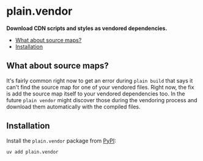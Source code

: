 # plain.vendor

**Download CDN scripts and styles as vendored dependencies.**

- [What about source maps?](#what-about-source-maps)
- [Installation](#installation)

## What about source maps?

It's fairly common right now to get an error during `plain build` that says it can't find the source map for one of your vendored files.
Right now, the fix is add the source map itself to your vendored dependencies too.
In the future `plain vendor` might discover those during the vendoring process and download them automatically with the compiled files.

## Installation

Install the `plain.vendor` package from [PyPI](https://pypi.org/project/plain.vendor/):

```bash
uv add plain.vendor
```
